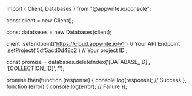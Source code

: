 import { Client,  Databases } from "@appwrite.io/console";

const client = new Client();

const databases = new Databases(client);

client
    .setEndpoint('https://cloud.appwrite.io/v1') // Your API Endpoint
    .setProject('5df5acd0d48c2') // Your project ID
;

const promise = databases.deleteIndex('[DATABASE_ID]', '[COLLECTION_ID]', '');

promise.then(function (response) {
    console.log(response); // Success
}, function (error) {
    console.log(error); // Failure
});